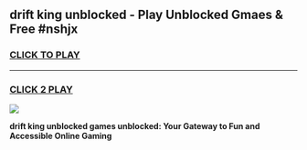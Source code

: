 
## drift king unblocked - Play Unblocked Gmaes & Free #nshjx
<h3>
<a href="https://news.freeplayer.one?title=drift_king_unblocked&ref=24F">CLICK TO PLAY</a></h3>
<hr>

<h3>
<a href="https://news.freeplayer.one?title=drift_king_unblocked&ref=24F">CLICK 2 PLAY</a>
  
</h3>

<a href="https://news.freeplayer.one?title=drift_king_unblocked&ref=24F/"><img src="https://clearcache.store/games.png"></a>


**drift king unblocked games unblocked: Your Gateway to Fun and Accessible Online Gaming**

